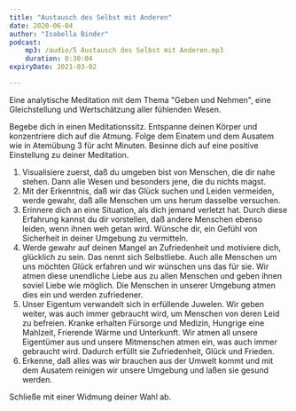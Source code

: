 ```yaml
---
title: "Austausch des Selbst mit Anderen"
date: 2020-06-04
author: "Isabella Binder"
podcast:
    mp3: /audio/5 Austausch des Selbst mit Anderen.mp3
    duration: 0:30:04
expiryDate: 2021-03-02

---
```


Eine analytische Meditation mit dem Thema "Geben und Nehmen", eine Gleichstellung und Wertschätzung aller fühlenden Wesen.

Begebe dich in einen Meditationssitz. Entspanne deinen Körper und konzentriere dich auf die Atmung. Folge dem Einatem und dem Ausatem wie in Atemübung 3 für acht Minuten.
Besinne dich auf eine positive Einstellung zu deiner Meditation.

1.	Visualisiere zuerst, daß du umgeben bist von Menschen, die dir nahe stehen. Dann alle Wesen und besonders jene, die du nichts magst.
2.	Mit der Erkenntnis, daß wir das Glück suchen und Leiden vermeiden, werde gewahr, daß alle Menschen um uns herum dasselbe versuchen.
3.	Erinnere dich an eine Situation, als dich jemand verletzt hat. Durch diese Erfahrung kannst du dir vorstellen, daß andere Menschen ebenso leiden, wenn ihnen weh getan wird. Wünsche dir, ein Gefühl von Sicherheit in deiner Umgebung zu vermitteln.
4.	Werde gewahr auf deinen Mangel an Zufriedenheit und motiviere dich, glücklich zu sein. Das nennt sich Selbstliebe. Auch alle Menschen um uns möchten Glück erfahren und wir wünschen uns das für sie. Wir atmen diese unendliche Liebe aus zu allen Menschen und geben ihnen soviel Liebe wie möglich. Die Menschen in unserer Umgebung atmen dies ein und werden zufriedener.
5.	Unser Eigentum verwandelt sich in erfüllende Juwelen. Wir geben weiter, was auch immer gebraucht wird, um Menschen von deren Leid zu befreien. Kranke erhalten Fürsorge und Medizin, Hungrige eine Mahlzeit, Frierende Wärme und Unterkunft. Wir atmen all unsere Eigentümer aus und unsere Mitmenschen atmen ein, was auch immer gebraucht wird. Dadurch erfüllt sie Zufriedenheit, Glück und Frieden.
6.	Erkenne, daß alles was wir brauchen aus der Umwelt kommt und mit dem Ausatem reinigen wir unsere Umgebung und laßen sie gesund werden.

Schließe mit einer Widmung deiner Wahl ab.
